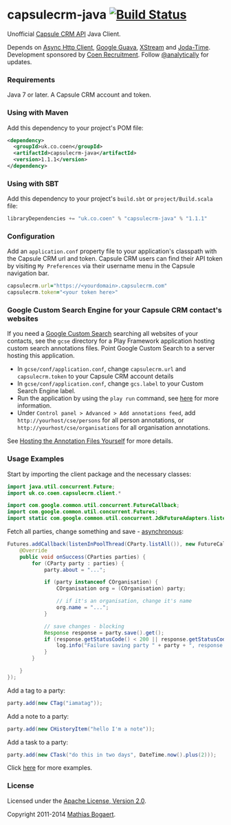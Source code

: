 capsulecrm-java [![Build Status](https://travis-ci.org/analytically/capsulecrm-java.png)](https://travis-ci.org/analytically/capsulecrm-java)
===============

Unofficial [Capsule CRM API](http://developer.capsulecrm.com/) Java Client.

Depends on [Async Http Client](https://github.com/AsyncHttpClient/async-http-client),
[Google Guava](https://code.google.com/p/guava-libraries/), [XStream](http://xstream.codehaus.org/) and
[Joda-Time](http://www.joda.org/joda-time/). Development sponsored by [Coen Recruitment](http://www.coen.co.uk).
Follow [@analytically](http://twitter.com/analytically) for updates.

### Requirements

Java 7 or later. A Capsule CRM account and token.

### Using with Maven

Add this dependency to your project's POM file:

```xml
<dependency>
  <groupId>uk.co.coen</groupId>
  <artifactId>capsulecrm-java</artifactId>
  <version>1.1.1</version>
</dependency>
```

### Using with SBT

Add this dependency to your project's `build.sbt` or `project/Build.scala` file:

```scala
libraryDependencies += "uk.co.coen" % "capsulecrm-java" % "1.1.1"
```

### Configuration

Add an `application.conf` property file to your application's classpath with the Capsule CRM url and token.
Capsule CRM users can find their API token by visiting `My Preferences` via their username menu in the Capsule navigation bar.

```ruby
capsulecrm.url="https://<yourdomain>.capsulecrm.com"
capsulecrm.token="<your token here>"
```

### Google Custom Search Engine for your Capsule CRM contact's websites

If you need a [Google Custom Search](http://www.google.co.uk/cse/) searching all websites of your contacts, see the `gcse`
directory for a Play Framework application hosting custom search annotations files. Point Google Custom Search to a server hosting this application.

* In `gcse/conf/application.conf`, change `capsulecrm.url` and `capsulecrm.token` to your Capsule CRM account details
* In `gcse/conf/application.conf`, change `gcs.label` to your Custom Search Engine label.
* Run the application by using the `play run` command, see [here](http://www.playframework.com/documentation/2.0/PlayConsole) for more information.
* Under `Control panel > Advanced > Add annotations feed`, add `http://yourhost/cse/persons` for
all person annotations, or `http://yourhost/cse/organisations` for all organisation annotations.

See [Hosting the Annotation Files Yourself](https://developers.google.com/custom-search/docs/annotations#host) for more details.

### Usage Examples

Start by importing the client package and the necessary classes:

```java
import java.util.concurrent.Future;
import uk.co.coen.capsulecrm.client.*

import com.google.common.util.concurrent.FutureCallback;
import com.google.common.util.concurrent.Futures;
import static com.google.common.util.concurrent.JdkFutureAdapters.listenInPoolThread;
```

Fetch all parties, change something and save - [asynchronous](http://sonatype.github.io/async-http-client/request.html):

```java
Futures.addCallback(listenInPoolThread(CParty.listAll()), new FutureCallback<CParties>() {
    @Override
    public void onSuccess(CParties parties) {
        for (CParty party : parties) {
            party.about = "...";

            if (party instanceof COrganisation) {
                COrganisation org = (COrganisation) party;

                // if it's an organisation, change it's name
                org.name = "...";
            }

            // save changes - blocking
            Response response = party.save().get();
            if (response.getStatusCode() < 200 || response.getStatusCode() > 206) {
                log.info("Failure saving party " + party + ", response " + response.getStatusCode() + " " + response.getStatusText());
            }
        }

    }
});
```

Add a tag to a party:

```java
party.add(new CTag("iamatag"));
```

Add a note to a party:

```java
party.add(new CHistoryItem("hello I'm a note"));
```

Add a task to a party:

```java
party.add(new CTask("do this in two days", DateTime.now().plus(2)));
```

Click [here](https://github.com/analytically/capsulecrm-java/tree/master/src/test/java/uk/co/coen/capsulecrm/client) for more examples.

### License

Licensed under the [Apache License, Version 2.0](http://www.apache.org/licenses/LICENSE-2.0).

Copyright 2011-2014 [Mathias Bogaert](mailto:mathias.bogaert@gmail.com).
